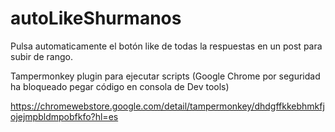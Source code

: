 # autoLikeShurmanos
Pulsa automaticamente el botón like de todas la respuestas en un post para subir de rango.


Tampermonkey plugin para ejecutar scripts (Google Chrome por seguridad ha bloqueado pegar código en consola de Dev tools)

https://chromewebstore.google.com/detail/tampermonkey/dhdgffkkebhmkfjojejmpbldmpobfkfo?hl=es


